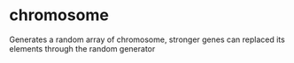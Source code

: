 # chromosome
Generates a random array of chromosome, stronger genes can replaced its elements through the random generator
